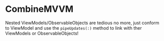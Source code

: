 # CombineMVVM
Nested ViewModels/ObservableObjects are tedious no more, just conform to ViewModel and use the `pipeUpdates(:)` method to link with ther ViewModels or ObservableObjects!
